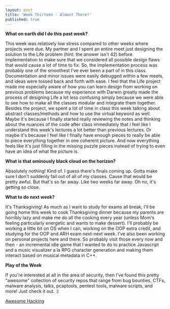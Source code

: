 ```yaml
---
layout: post
title: 'Week Thirteen - Almost There!'
published: true
---
```

**What on earth did I do this past week?**

  This week was relatively low stress compared to other weeks where projects were due. My partner and I spent an entire meet just designing the solution to the Life problem (hint: the answer isn't 42) before implementation to make sure that we considered all possible design flaws that would cause a lot of time to fix. So, the implementation process was probably one of the smoothest I've ever been a part of in this class. Documentation and minor issues were easily debugged within a few meets, and ideas were tossed back and forth with ease. I feel that the Life project made me especially aware of how you can learn design from working on previous problems because my experience with Darwin greatly made the process of designing Life a lot less confusing simply because we were able to see how to make all the classes modular and integrate them together. 
  Besides the project, we spent a lot of time in class this week talking about abstract classes/methods and how to use the virtual keyword as well. Maybe it's because I finally started really reviewing the notes and thinking about the nuances of the code after class immediately that I feel like I understand this week's lectures a lot better than previous lectures. Or maybe it's because I feel like I finally have enough pieces to really be able to piece everything together in one coherent picture. And now everything feels like it's just filling in the missing puzzle pieces instead of trying to even have an idea of what the picture is. 
  
**What is that ominously black cloud on the horizon?**

  Absolutely nothing! Kind of. I guess there's finals coming up. Gotta make sure I don't suddenly fail out of all of my classes. Cause that would be pretty awful. But that's so far away. Like two weeks far away. Oh no, it's getting so close. 

**What to do next week?**

  It's Thanksgiving! As much as I want to study for exams all break, I'll be going home this week to cook Thanksgiving dinner because my parents are horribly lazy and make me do all the cooking every year (unless Mom's feeling particularly energetic and wants to make dessert). I'll probably be working a little bit on OS when I can, working on the OOP extra credit, and studying for the OOP and ARH exam next-next week. 
  I've also been working on personal projects here and there. So probably visit those every now and then - an incremental idle game that I wanted to do to practice Javascript and a music visualizer a la RPG character generation and making them interact based on musical metadata in C++. 

**Play of the Week**

  If you're interested at all in the area of security, then I've found this pretty "awesome" collection of security repos that range from bug bounties, CTFs, malware analysis, talks, pcaptools, pentest tools, malware scripts, and more! Just check it out. :)
  
  [Awesome Hacking](https://github.com/Hack-with-Github/Awesome-Hacking)
